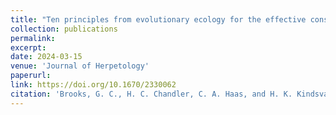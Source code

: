 ```yaml
---
title: "Ten principles from evolutionary ecology for the effective conservation of reptiles and amphibians"
collection: publications
permalink: 
excerpt:
date: 2024-03-15
venue: 'Journal of Herpetology'
paperurl:
link: https://doi.org/10.1670/2330062
citation: 'Brooks, G. C., H. C. Chandler, C. A. Haas, and H. K. Kindsvater. 2024. Ten principles from evolutionary ecology for the effective conservation of reptiles and amphibians. <i>Journal of Herpetology</i> 58:261-280'
---
```


